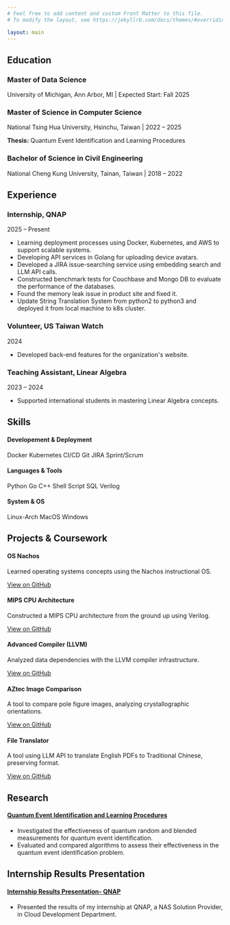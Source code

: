 ```yaml
---
# Feel free to add content and custom Front Matter to this file.
# To modify the layout, see https://jekyllrb.com/docs/themes/#overriding-theme-defaults

layout: main
---
```


<!-- Education Section -->
<div class="content-section">
  <h2><i class="fas fa-graduation-cap"></i> Education</h2>
  <div class="timeline">
    <div class="timeline-item">
      <div class="timeline-dot"></div>
      <div class="timeline-content">
        <h3>Master of Data Science</h3>
        <p class="timeline-meta">University of Michigan, Ann Arbor, MI | Expected Start: Fall 2025</p>
      </div>
    </div>
    <div class="timeline-item">
      <div class="timeline-dot"></div>
      <div class="timeline-content">
        <h3>Master of Science in Computer Science</h3>
        <p class="timeline-meta">National Tsing Hua University, Hsinchu, Taiwan | 2022 – 2025</p>
        <p><strong>Thesis:</strong> Quantum Event Identification and Learning Procedures</p>
      </div>
    </div>
    <div class="timeline-item">
      <div class="timeline-dot"></div>
      <div class="timeline-content">
        <h3>Bachelor of Science in Civil Engineering</h3>
        <p class="timeline-meta">National Cheng Kung University, Tainan, Taiwan | 2018 – 2022</p>
      </div>
    </div>
  </div>
</div>

<!-- Experience Section -->
<div class="content-section">
  <h2><i class="fas fa-briefcase"></i> Experience</h2>
  <div class="timeline">
    <div class="timeline-item">
      <div class="timeline-dot"></div>
      <div class="timeline-content">
        <h3>Internship, QNAP</h3>
        <p class="timeline-meta">2025 – Present</p>
        <ul>
          <li>Learning deployment processes using Docker, Kubernetes, and AWS to support scalable systems.</li>
          <li>Developing API services in Golang for uploading device avatars.</li>
          <li>Developed a JIRA issue-searching service using embedding search and LLM API calls.</li>
          <li>Constructed benchmark tests for Couchbase and Mongo DB to evaluate the performance of the databases.</li>
          <li>Found the memory leak issue in product site and fixed it.</li>
          <li>Update String Translation System from python2 to python3 and deployed it from local machine to k8s cluster.</li>
        </ul>
      </div>
    </div>
    <div class="timeline-item">
      <div class="timeline-dot"></div>
      <div class="timeline-content">
        <h3>Volunteer, US Taiwan Watch</h3>
        <p class="timeline-meta">2024</p>
        <ul>
          <li>Developed back-end features for the organization's website.</li>
        </ul>
      </div>
    </div>
    <div class="timeline-item">
      <div class="timeline-dot"></div>
      <div class="timeline-content">
        <h3>Teaching Assistant, Linear Algebra</h3>
        <p class="timeline-meta">2023 – 2024</p>
        <ul>
          <li>Supported international students in mastering Linear Algebra concepts.</li>
        </ul>
      </div>
    </div>
  </div>
</div>

<!-- Skills Section -->
<div class="content-section">
  <h2><i class="fas fa-cogs"></i> Skills</h2>
  <div class="skills-grid">
    <div class="skill-category">
      <h4>Developement & Deployment</h4>
      <span class="skill-tag">Docker</span>
      <span class="skill-tag">Kubernetes</span>
      <span class="skill-tag">CI/CD</span>
      <span class="skill-tag">Git</span>
      <span class="skill-tag">JIRA</span>
      <span class="skill-tag">Sprint/Scrum</span>
    </div>
    <div class="skill-category">
      <h4>Languages & Tools</h4>
      <span class="skill-tag">Python</span>
      <span class="skill-tag">Go</span>
      <span class="skill-tag">C++</span>
      <span class="skill-tag">Shell Script</span>
      <span class="skill-tag">SQL</span>
      <span class="skill-tag">Verilog</span>
    </div>
    <div class="skill-category">
      <h4>System & OS</h4>
      <span class="skill-tag">Linux-Arch</span>
      <span class="skill-tag">MacOS</span>
      <span class="skill-tag">Windows</span>
    </div>
  </div>
</div>

<!-- Projects Section -->
<div class="content-section">
  <h2><i class="fas fa-project-diagram"></i> Projects & Coursework</h2>
  <div class="card-grid">
    <div class="card">
      <h4>OS Nachos</h4>
      <p>Learned operating systems concepts using the Nachos instructional OS.</p>
      <a href="https://github.com/jason890317/OS_Nachos" class="card-link" target="_blank">View on GitHub <i class="fab fa-github"></i></a>
    </div>
    <div class="card">
      <h4>MIPS CPU Architecture</h4>
      <p>Constructed a MIPS CPU architecture from the ground up using Verilog.</p>
      <a href="https://github.com/jason890317/computer-architecture" class="card-link" target="_blank">View on GitHub <i class="fab fa-github"></i></a>
    </div>
    <div class="card">
      <h4>Advanced Compiler (LLVM)</h4>
      <p>Analyzed data dependencies with the LLVM compiler infrastructure.</p>
      <a href="https://github.com/jason890317/advanced_compiler" class="card-link" target="_blank">View on GitHub <i class="fab fa-github"></i></a>
    </div>
    <div class="card">
      <h4>AZtec Image Comparison</h4>
      <p>A tool to compare pole figure images, analyzing crystallographic orientations.</p>
      <a href="https://github.com/jason890317/AZtec--image-comparison" class="card-link" target="_blank">View on GitHub <i class="fab fa-github"></i></a>
    </div>
     <div class="card">
      <h4>File Translator</h4>
      <p>A tool using LLM API to translate English PDFs to Traditional Chinese, preserving format.</p>
      <a href="https://github.com/jason890317/file_translator" class="card-link" target="_blank">View on GitHub <i class="fab fa-github"></i></a>
    </div>
  </div>
</div>

<!-- Research Section -->
<div class="content-section">
  <h2><i class="fas fa-flask"></i> Research</h2>
   <div class="card-grid">
    <div class="card research-card">
      <h4><a href="/assets/pdf/arXiv_quantum_random_measurement_simulation_result.pdf" target="_blank" rel="noopener noreferrer">Quantum Event Identification and Learning Procedures</a></h4>
      <ul>
        <li>Investigated the effectiveness of quantum random and blended measurements for quantum event identification.</li>
        <li>Evaluated and compared algorithms to assess their effectiveness in the quantum event identification problem.</li>
      </ul>
    </div>
  </div>
</div>

<!-- Internship Results Presentation -->
<div class="content-section">
  <h2><i class="fas fa-flask"></i> Internship Results Presentation</h2>
   <div class="card-grid">
    <div class="card research-card">
      <h4><a href="/assets/pdf/Internship Results Presentation- QNAP.pdf" target="_blank" rel="noopener noreferrer">Internship Results Presentation- QNAP</a></h4>
      <ul>
        <li>Presented the results of my internship at QNAP, a NAS Solution Provider, in Cloud Development Department.</li>
      </ul>
    </div>
  </div>
</div>